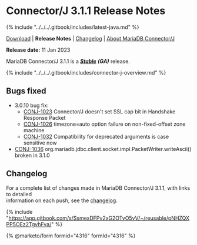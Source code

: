 # Connector/J 3.1.1 Release Notes

{% include "../../../.gitbook/includes/latest-java.md" %}

[Download](https://mariadb.com/downloads/connectors/connectors-data-access/java8-connector) | **Release Notes** | [Changelog](../changelogs/3.1/3.1.1.md) | [About MariaDB Connector/J](https://app.gitbook.com/s/CjGYMsT2MVP4nd3IyW2L/mariadb-connector-j/about-mariadb-connector-j)

**Release date:** 11 Jan 2023

MariaDB Connector/J 3.1.1 is a [_**Stable**_](../../../community-server/about/release-criteria.md) _**(GA)**_ release.

{% include "../../../.gitbook/includes/connector-j-overview.md" %}

## Bugs fixed

* 3.0.10 bug fix:
  * [CONJ-1023](https://jira.mariadb.org/browse/CONJ-1023) Connector/J doesn't set SSL cap bit in Handshake Response Packet
  * [CONJ-1026](https://jira.mariadb.org/browse/CONJ-1026) timezone=auto option failure on non-fixed-offset zone machine
  * [CONJ-1032](https://jira.mariadb.org/browse/CONJ-1032) Compatibility for deprecated arguments is case sensitive now
* [CONJ-1036](https://jira.mariadb.org/browse/CONJ-1036) org.mariadb.jdbc.client.socket.impl.PacketWriter.writeAscii() broken in 3.1.0

## Changelog

For a complete list of changes made in MariaDB Connector/J 3.1.1, with links to detailed\
information on each push, see the [changelog](../changelogs/3.1/3.1.1.md).

{% include "https://app.gitbook.com/s/SsmexDFPv2xG2OTyO5yV/~/reusable/pNHZQXPP5OEz2TgvhFva/" %}

{% @marketo/form formid="4316" formId="4316" %}
